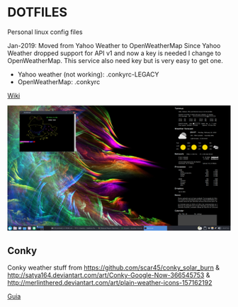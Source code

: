 # DOTFILES

Personal linux config files

Jan-2019: Moved from Yahoo Weather to OpenWeatherMap
Since Yahoo Weather dropped support for API v1 and now a key is needed I change to OpenWeatherMap.
This service also need key but is very easy to get one.
- Yahoo weather (not working): .conkyrc-LEGACY 
- OpenWeatherMap: .conkyrc


[Wiki](https://github.com/manurs/dotfiles/wiki)

![alt tag](https://raw.githubusercontent.com/manurs/dotfiles/master/d3.png)

## Conky

Conky weather stuff from https://github.com/scar45/conky_solar_burn & http://satya164.deviantart.com/art/Conky-Google-Now-366545753 & http://merlinthered.deviantart.com/art/plain-weather-icons-157162192

[Guia](https://github.com/manurs/dotfiles/wiki/Configurar-conky-en-nuevo-equipo)
